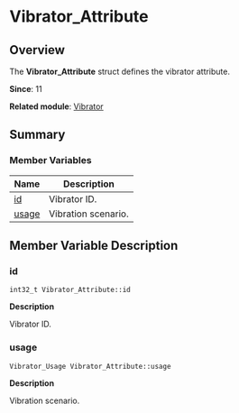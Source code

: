 # Vibrator_Attribute


## Overview

The **Vibrator_Attribute** struct defines the vibrator attribute.

**Since**: 11

**Related module**: [Vibrator](_vibrator.md)


## Summary


### Member Variables

| Name| Description|
| -------- | -------- |
| [id](#id) | Vibrator ID. |
| [usage](#usage) | Vibration scenario.|


## Member Variable Description


### id

```
int32_t Vibrator_Attribute::id
```
**Description**

Vibrator ID.

### usage

```
Vibrator_Usage Vibrator_Attribute::usage
```

**Description**

Vibration scenario.
